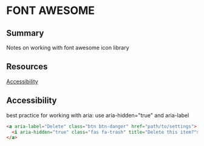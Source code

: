 # FONT AWESOME

## Summary

Notes on working with font awesome icon library

## Resources

[Accessibility](https://fontawesome.com/how-to-use/on-the-web/other-topics/accessibility)

## Accessibility

best practice for working with aria: use aria-hidden="true" and aria-label

```html
<a aria-label="Delete" class="btn btn-danger" href="path/to/settings">
  <i aria-hidden="true" class="fas fa-trash" title="Delete this item?"></i>
</a>
```

